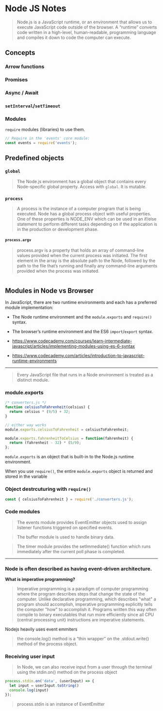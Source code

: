 # Node JS Notes

>  Node.js is a JavaScript runtime, or an environment that allows us to execute JavaScript code outside of the browser. A “runtime” converts code written in a high-level, human-readable, programming language and compiles it down to code the computer can execute.

## Concepts

### Arrow functions

### Promises

### Async / Await

### `setInterval`/`setTimeout`

### Modules

`require` modules (libraries) to use them.

```js
// Require in the 'events' core module:
const events = require('events');
```

## Predefined objects

### `global`

> The Node.js environment has a global object that contains every Node-specific global property. Access with `global`. It is mutable.

### `process`

> A process is the instance of a computer program that is being executed. Node has a global process object with useful properties. One of these properties is NODE_ENV which can be used in an if/else statement to perform different tasks depending on if the application is in the production or development phase. 

#### `process.argv`

> process.argv is a property that holds an array of command-line values provided when the current process was initiated. The first element in the array is the absolute path to the Node, followed by the path to the file that’s running and finally any command-line arguments provided when the process was initiated.


```js

```


## Modules in Node vs Browser

In JavaScript, there are two runtime environments and each has a preferred module implementation:

- The Node runtime environment and the `module.exports` and `require()` syntax.
- The browser’s runtime environment and the ES6 `import`/`export` syntax.

- https://www.codecademy.com/courses/learn-intermediate-javascript/articles/implementing-modules-using-es-6-syntax
- https://www.codecademy.com/articles/introduction-to-javascript-runtime-environments

---

> Every JavaScript file that runs in a Node environment is treated as a distinct module.

### module.exports

```js
/* converters.js */
function celsiusToFahrenheit(celsius) {
  return celsius * (9/5) + 32;
}

// either way works
module.exports.celsiusToFahrenheit = celsiusToFahrenheit;

module.exports.fahrenheitToCelsius = function(fahrenheit) {
  return (fahrenheit - 32) * (5/9);
};

```

`module.exports` is an object that is built-in to the Node.js runtime environment.

When you use `require()`, the entire `module.exports` object is returned and stored in the variable 

### Object destrcuturing with `require()`

```js
const { celsiusToFahrenheit } = require('./converters.js');
```


### Code modules

> The events module provides EventEmitter objects used to assign listener functions triggered on specified events.

> The buffer module is used to handle binary data.

> The timer module provides the setImmediate() function which runs immediately after the current poll phase is completed. 


---

### Node is often described as having event-driven architecture. 


**What is imperative programming?**

> Imperative programming is a paradigm of computer programming where the program describes steps that change the state of the computer. Unlike declarative programming, which describes "what" a program should accomplish, imperative programming explicitly tells the computer "how" to accomplish it. Programs written this way often compile to binary executables that run more efficiently since all CPU (central processing unit) instructions are imperative statements.

Nodejs heavily uses event emmiters


>  the console.log() method is a “thin wrapper” on the .stdout.write() method of the process object. 

### Receiving user input

> In Node, we can also receive input from a user through the terminal using the stdin.on() method on the process object

```js
process.stdin.on('data', (userInput) => {
  let input = userInput.toString()
  console.log(input)
});
```

> process.stdin is an instance of EventEmitter

